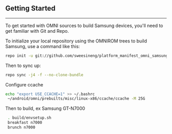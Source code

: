 ## Getting Started ##
---------------

To get started with OMNI sources to build Samsung devices, you'll need to get familiar with Git and Repo.

To initialize your local repository using the OMNIROM trees to build Samsung, use a command like this:
```bash
repo init -u git://github.com/sweesineng/platform_manifest_omni_samsung.git -b android-4.4
```
Then to sync up:
```bash
repo sync -j4 -f --no-clone-bundle
```
Configure ccache
```bash
echo "export USE_CCACHE=1" >> ~/.bashrc
 ~/android/omni/prebuilts/misc/linux-x86/ccache/ccache -M 25G
```

Then to build, ex Samsung GT-N7000
```bash
 . build/envsetup.sh
 breakfast n7000
 brunch n7000
```
